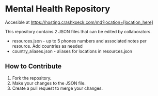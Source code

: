 # Mental Health Repository

Accesible at https://hosting.crashkoeck.com/md?location=[location_here]

This repository contains 2 JSON files that can be edited by collaborators.
- resources.json - up to 5 phones numbers and associated notes per resource. Add countries as needed
- country_aliases.json - aliases for locations in resources.json

## How to Contribute

1. Fork the repository.
2. Make your changes to the JSON file.
3. Create a pull request to merge your changes.
